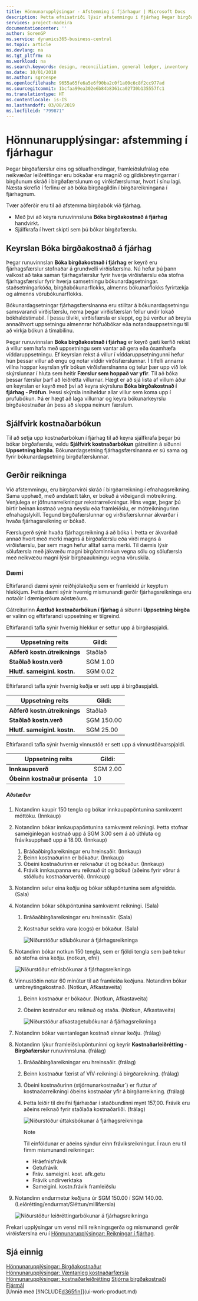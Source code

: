 ```yaml
---
title: Hönnunarupplýsingar - Afstemming í fjárhagur | Microsoft Docs
description: Þetta efnisatriði lýsir afstemmingu í fjárhag Þegar birgðafærslur eins og söluafhendingar, framleiðslufrálag eða neikvæðar leiðréttingar eru bókaðar.
services: project-madeira
documentationcenter: ''
author: SorenGP
ms.service: dynamics365-business-central
ms.topic: article
ms.devlang: na
ms.tgt_pltfrm: na
ms.workload: na
ms.search.keywords: design, reconciliation, general ledger, inventory
ms.date: 10/01/2018
ms.author: sgroespe
ms.openlocfilehash: 9655a65fe6a5e6f90ba2c0f1a00c6c8f2cc977ad
ms.sourcegitcommit: 1bcfaa99ea302e6b84b8361ca02730b135557fc1
ms.translationtype: HT
ms.contentlocale: is-IS
ms.lasthandoff: 03/08/2019
ms.locfileid: "799871"
---
```

# <a name="design-details-reconciliation-with-the-general-ledger"></a>Hönnunarupplýsingar: afstemming í fjárhagur
Þegar birgðafærslur eins og söluafhendingar, framleiðslufrálag eða neikvæðar leiðréttingar eru bókaðar eru magnið og gildisbreytingarnar í birgðunum skráð í birgðafærslunum og virðisfærslurnar, hvort í sínu lagi. Næsta skrefið í ferlinu er að bóka birgðagildin í birgðareikningana í fjárhagnum.  

Tvær aðferðir eru til að afstemma birgðabók við fjárhag.  

* Með því að keyra runuvinnsluna **Bóka birgðakostnað á fjárhag** handvirkt.  
* Sjálfkrafa í hvert skipti sem þú bókar birgðafærslu.  

## <a name="post-inventory-cost-to-gl-batch-job"></a>Keyrslan Bóka birgðakostnað á fjárhag  
Þegar runuvinnslan **Bóka birgðakostnað í fjárhag** er keyrð eru fjárhagsfærslur stofnaðar á grundvelli virðisfærslna. Nú hefur þú þann valkost að taka saman fjárhagsfærslur fyrir hverja virðisfærslu eða stofna fjárhagsfærslur fyrir hverja samsetningu bókunardagsetningar. staðsetningarkóða, birgðabókunarflokks, almenns bókunarflokks fyrirtækja og almenns vörubókunarflokks.  

Bókunardagsetningar fjárhagsfærslnanna eru stilltar á bókunardagsetningu samsvarandi virðisfærslu, nema þegar virðisfærslan fellur undir lokað bókhaldstímabil. Í þessu tilviki, virðisfærsla er sleppt, og þú verður að breyta annaðhvort uppsetningu almennrar höfuðbókar eða notandauppsetningu til að virkja bókun á tímabilinu.  

Þegar runuvinnslan **Bóka birgðakostnað í fjárhag** er keyrð gæti kerfið rekist á villur sem hafa með uppsetningu sem vantar að gera eða ósamhæfa víddaruppsetningu. Ef keyrslan rekst á villur í víddaruppsetningunni hefur hún þessar villur að engu og notar víddir virðisfærslunnar. Í tilfelli annarra villna hoppar keyrslan yfir bókun virðisfærslnanna og telur þær upp við lok skýrslunnar í hluta sem heitir **Færslur sem hoppað var yfir**. Til að bóka þessar færslur þarf að leiðrétta villurnar. Hægt er að sjá lista af villum áður en keyrslan er keyrð með því að keyra skýrsluna **Bóka birgðakostnað í fjárhag - Prófun**. Þessi skýrsla inniheldur allar villur sem koma upp í prufubókun. Þá er hægt að laga villurnar og keyra bókunarkeyrslu birgðakostnaðar án þess að sleppa neinum færslum.  

## <a name="automatic-cost-posting"></a>Sjálfvirk kostnaðarbókun  
Til að setja upp kostnaðarbókun í fjárhag til að keyra sjálfkrafa þegar þú bókar birgðafærslu, veldu **Sjálfvirk kostnaðarbókun** gátreitinn á síðunni **Uppsetning birgða**. Bókunardagsetning fjárhagsfærslnanna er sú sama og fyrir bókunardagsetning birgðafærslunnar.  

## <a name="account-types"></a>Gerðir reikninga  
Við afstemmingu, eru birgðarvirði skráð í birgðarreikning í efnahagsreikning. Sama upphæð, með andstætt tákn, er bókuð á viðeigandi mótreikning. Venjulega er jöfnunarreikningur rekstrarreikningur. Hins vegar, þegar þú birtir beinan kostnað vegna neyslu eða framleiðslu, er mótreikningurinn efnahagslykill. Tegund birgðafærslunnar og virðisfærslunnar ákvarðar í hvaða fjárhagsreikning er bókað.  

Færslugerð sýnir hvaða fjárhagsreikning á að bóka í. Þetta er ákvarðað annað hvort með merki magns á birgðafærslu eða virði magns á virðisfærslu, þar sem magn hefur alltaf sama merki. Til dæmis lýsir sölufærsla með jákvæðu magni birgðaminnkun vegna sölu og sölufærsla með neikvæðu magni lýsir birgðaaukningu vegna vöruskila.  

### <a name="example"></a>Dæmi  
Eftirfarandi dæmi sýnir reiðhjólakeðju sem er framleidd úr keyptum hlekkjum. Þetta dæmi sýnir hvernig mismunandi gerðir fjárhagsreikninga eru notaðir í dæmigerðum aðstæðum.  

Gátreiturinn **Áætluð kostnaðarbókun í fjárhag** á síðunni **Uppsetning birgða** er valinn og eftirfarandi uppsetning er tilgreind.  

Eftirfarandi tafla sýnir hvernig hlekkur er settur upp á birgðaspjaldi.  

|Uppsetning reits|Gildi:|  
|-----------------|-----------|  
|**Aðferð kostn.útreiknings**|Staðlað|  
|**Staðlað kostn.verð**|SGM 1.00|  
|**Hlutf. sameiginl. kostn.**|SGM 0.02|  

Eftirfarandi tafla sýnir hvernig keðja er sett upp á birgðaspjaldi.  

|Uppsetning reits|Gildi:|  
|-----------------|-----------|  
|**Aðferð kostn.útreiknings**|Staðlað|  
|**Staðlað kostn.verð**|SGM 150.00|  
|**Hlutf. sameiginl. kostn.**|SGM 25.00|  

Eftirfarandi tafla sýnir hvernig vinnustöð er sett upp á vinnustöðvarspjaldi.  

|Uppsetning reits|Gildi:|  
|-----------------|-----------|  
|**Innkaupsverð**|SGM 2.00|  
|**Óbeinn kostnaður prósenta**|10|  

##### <a name="scenario"></a>Aðstæður  
1. Notandinn kaupir 150 tengla og bókar innkaupapöntunina samkvæmt móttöku. (Innkaup)  
2. Notandinn bókar innkaupapöntunina samkvæmt reikningi. Þetta stofnar sameiginlegan kostnað upp á SGM 3.00 sem á að úthluta og fráviksupphæð upp á 18.00. (Innkaup)  

    1. Bráðaðbirgðareikningar eru hreinsaðir. (Innkaup)  
    2. Beinn kostnaðurinn er bókaður. (Innkaup)  
    3. Óbeini kostnaðurinn er reiknaður út og bókaður. (Innkaup)  
    4. Frávik innkaupanna eru reiknuð út og bókuð (aðeins fyrir vörur á stöðluðu kostnaðarverði). (Innkaup)  
3. Notandinn selur eina keðju og bókar sölupöntunina sem afgreidda. (Sala)  
4. Notandinn bókar sölupöntunina samkvæmt reikningi. (Sala)  

    1. Bráðaðbirgðareikningar eru hreinsaðir. (Sala)  
    2. Kostnaður seldra vara (cogs) er bókaður. (Sala)  

        ![Niðurstöður sölubókunar á fjárhagsreikninga](media/design_details_inventory_costing_3_gl_posting_sales.png "Niðurstöður sölubókunar á fjárhagsreikninga")  
5. Notandinn bókar notkun 150 tengla, sem er fjöldi tengla sem það tekur að stofna eina keðju. (notkun, efni)  

    ![Niðurstöður efnisbókunar á fjárhagsreikninga](media/design_details_inventory_costing_3_gl_posting_material.png "Niðurstöður efnisbókunar á fjárhagsreikninga")  
6. Vinnustöðin notar 60 mínútur til að framleiða keðjuna. Notandinn bókar umbreytingakostnað. (Notkun, Afkastaveita)  

    1. Beinn kostnaður er bókaður. (Notkun, Afkastaveita)  
    2. Óbeinn kostnaður eru reiknuð og staða. (Notkun, Afkastaveita)  

        ![Niðurstöður afkastagetubókunar á fjárhagsreikninga](media/design_details_inventory_costing_3_gl_posting_capacity.png "Niðurstöður afkastagetubókunar á fjárhagsreikninga")  
7. Notandinn bókar væntanlegan kostnað einnar keðju. (frálag)  
8. Notandinn lýkur framleiðslupöntuninni og keyrir **Kostnaðarleiðrétting - Birgðafærslur** runuvinnsluna. (frálag)  

    1. Bráðaðbirgðareikningar eru hreinsaðir. (frálag)  
    2. Beinn kostnaður færist af VÍV-reikningi á birgðareikning. (frálag)  
    3. Óbeini kostnaðurinn (stjórnunarkostnaður´) er fluttur af kostnaðarreikningi óbeins kostnaðar yfir á birgðarreikning. (frálag)  
    4. Þetta leiðir til dreifni fjárhæðar í staðbundinni mynt 157,00. Frávik eru aðeins reiknað fyrir staðlaða kostnaðarliði. (frálag)  

        ![Niðurstöður úttaksbókunar á fjárhagsreikninga](media/design_details_inventory_costing_3_gl_posting_output.png "Niðurstöður úttaksbókunar á fjárhagsreikninga")  

        > [!NOTE]  
        >  Til einföldunar er aðeins sýndur einn fráviksreikningur. Í raun eru til fimm mismunandi reikningar:  
        >   
        >  * Hráefnisfrávik  
        >  * Getufrávik  
        >  * Fráv. sameiginl. kost. afk.getu  
        >  * Frávik undirverktaka  
        >  * Sameiginl. kostn.frávik framleiðslu  

9. Notandinn endurmetur keðjuna úr SGM 150.00 í SGM 140.00. (Leiðrétting/endurmat/Sléttun/millifærsla)  

    ![Niðurstöður leiðréttingarbókunar á fjárhagsreikninga](media/design_details_inventory_costing_3_gl_posting_adjustment.png "Niðurstöður leiðréttingarbókunar á fjárhagsreikninga")  

Frekari upplýsingar um vensl milli reikningsgerða og mismunandi gerðir virðisfærslna eru í [Hönnunarupplýsingar: Reikningar í fjárhag](design-details-accounts-in-the-general-ledger.md).  

## <a name="see-also"></a>Sjá einnig  
[Hönnunarupplýsingar: Birgðakostnaður](design-details-inventory-costing.md)   
[Hönnunarupplýsingar: Væntanleg kostnaðarfærsla](design-details-expected-cost-posting.md)   
[Hönnunarupplýsingar: kostnaðarleiðrétting](design-details-cost-adjustment.md)
[Stjórna birgðakostnaði](finance-manage-inventory-costs.md)  
[Fjármál](finance.md)  
[Unnið með [!INCLUDE[d365fin](includes/d365fin_md.md)]](ui-work-product.md)
